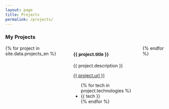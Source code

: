 ```yaml
---
layout: page
title: Projects
permalink: /projects/
---
```


### My Projects

<div style="display: flex;">
    {% for project in site.data.projects_en %}
    <div class="project flex-column">
        <h4>{{ project.title }}</h4>
        <p>{{ project.description }}</p>
        <a href="{{ project.url }}">{{ project.url }}</a>
        <ul>
            {% for tech in project.technologies %}
                <li>{{ tech }}</li>
            {% endfor %}
        </ul>
    </div>
    {% endfor %}
</div>

